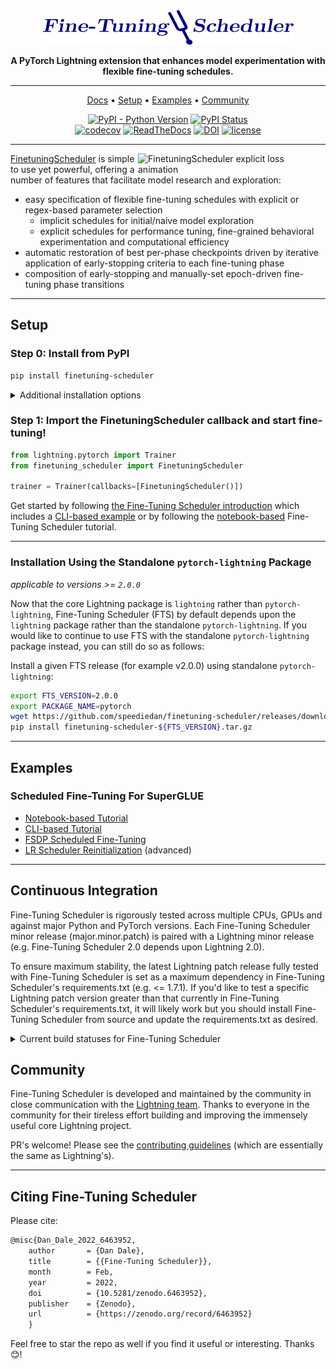 <div align="center">

<img src="docs/source/_static/images/logos/logo_fts.png" width="401px">

**A PyTorch Lightning extension that enhances model experimentation with flexible fine-tuning schedules.**

______________________________________________________________________

<p align="center">
  <a href="https://finetuning-scheduler.readthedocs.io/en/latest/">Docs</a> •
  <a href="#Setup">Setup</a> •
  <a href="#examples">Examples</a> •
  <a href="#community">Community</a>
</p>

[![PyPI - Python Version](https://img.shields.io/pypi/pyversions/finetuning-scheduler)](https://pypi.org/project/finetuning-scheduler/)
[![PyPI Status](https://badge.fury.io/py/finetuning-scheduler.svg)](https://badge.fury.io/py/finetuning-scheduler)\
[![codecov](https://codecov.io/gh/speediedan/finetuning-scheduler/branch/main/graph/badge.svg?flag=gpu)](https://codecov.io/gh/speediedan/finetuning-scheduler)
[![ReadTheDocs](https://readthedocs.org/projects/finetuning-scheduler/badge/?version=latest)](https://finetuning-scheduler.readthedocs.io/en/latest/)
[![DOI](https://zenodo.org/badge/455666112.svg)](https://zenodo.org/badge/latestdoi/455666112)
[![license](https://img.shields.io/badge/License-Apache%202.0-blue.svg)](https://github.com/speediedan/finetuning-scheduler/blob/master/LICENSE)

</div>

______________________________________________________________________

<img width="300px" src="docs/source/_static/images/fts/fts_explicit_loss_anim.gif" alt="FinetuningScheduler explicit loss animation" align="right"/>

[FinetuningScheduler](https://finetuning-scheduler.readthedocs.io/en/latest/api/finetuning_scheduler.fts.html#finetuning_scheduler.fts.FinetuningScheduler) is simple to use yet powerful, offering a number of features that facilitate model research and exploration:

- easy specification of flexible fine-tuning schedules with explicit or regex-based parameter selection
  - implicit schedules for initial/naive model exploration
  - explicit schedules for performance tuning, fine-grained behavioral experimentation and computational efficiency
- automatic restoration of best per-phase checkpoints driven by iterative application of early-stopping criteria to each fine-tuning phase
- composition of early-stopping and manually-set epoch-driven fine-tuning phase transitions

______________________________________________________________________

## Setup

### Step 0: Install from PyPI

```bash
pip install finetuning-scheduler
```

<!-- following section will be skipped from PyPI description -->

<details>
  <summary>Additional installation options</summary>
    <!-- following section will be skipped from PyPI description -->

#### *Install Optional Packages*

#### To install additional packages required for examples:

```bash
pip install finetuning-scheduler['examples']
```

#### or to include packages for examples, development and testing:

```bash
pip install finetuning-scheduler['all']
```

#### *Source Installation Examples*

#### To install from (editable) source (includes docs as well):

```bash
git clone https://github.com/speediedan/finetuning-scheduler.git
cd finetuning-scheduler
python -m pip install -e ".[all]" -r requirements/docs.txt
```

#### Install a specific FTS version from source using the standalone `pytorch-lighting` package:

```bash
export FTS_VERSION=2.0.0
export PACKAGE_NAME=pytorch
git clone -b v${FTS_VERSION} https://github.com/speediedan/finetuning-scheduler
cd finetuning-scheduler
python -m pip install -e ".[all]" -r requirements/docs.txt
```

#### *Latest Docker Image*

![Docker Image Version (tag latest semver)](https://img.shields.io/docker/v/speediedan/finetuning-scheduler/latest?color=%23000080&label=docker)

</details>

<!-- end skipping PyPI description -->

### Step 1: Import the FinetuningScheduler callback and start fine-tuning!

```python
from lightning.pytorch import Trainer
from finetuning_scheduler import FinetuningScheduler

trainer = Trainer(callbacks=[FinetuningScheduler()])
```

Get started by following [the Fine-Tuning Scheduler introduction](https://finetuning-scheduler.readthedocs.io/en/latest/index.html) which includes a [CLI-based example](https://finetuning-scheduler.readthedocs.io/en/latest/index.html#example-scheduled-fine-tuning-for-superglue) or by following the [notebook-based](https://pytorch-lightning.readthedocs.io/en/latest/notebooks/lightning_examples/finetuning-scheduler.html) Fine-Tuning Scheduler tutorial.

______________________________________________________________________

### Installation Using the Standalone `pytorch-lightning` Package

*applicable to versions >= `2.0.0`*

Now that the core Lightning package is `lightning` rather than `pytorch-lightning`, Fine-Tuning Scheduler (FTS) by default depends upon the `lightning` package rather than the standalone `pytorch-lightning`. If you would like to continue to use FTS with the standalone `pytorch-lightning` package instead, you can still do so as follows:

Install a given FTS release (for example v2.0.0) using standalone `pytorch-lightning`:

```bash
export FTS_VERSION=2.0.0
export PACKAGE_NAME=pytorch
wget https://github.com/speediedan/finetuning-scheduler/releases/download/v${FTS_VERSION}/finetuning-scheduler-${FTS_VERSION}.tar.gz
pip install finetuning-scheduler-${FTS_VERSION}.tar.gz
```

______________________________________________________________________

## Examples

### Scheduled Fine-Tuning For SuperGLUE

- [Notebook-based Tutorial](https://pytorch-lightning.readthedocs.io/en/latest/notebooks/lightning_examples/finetuning-scheduler.html)
- [CLI-based Tutorial](https://finetuning-scheduler.readthedocs.io/en/latest/#example-scheduled-fine-tuning-for-superglue)
- [FSDP Scheduled Fine-Tuning](https://finetuning-scheduler.readthedocs.io/en/latest/advanced/fsdp_scheduled_fine_tuning.html)
- [LR Scheduler Reinitialization](https://finetuning-scheduler.readthedocs.io/en/latest/advanced/lr_scheduler_reinitialization.html) (advanced)

______________________________________________________________________

## Continuous Integration

Fine-Tuning Scheduler is rigorously tested across multiple CPUs, GPUs and against major Python and PyTorch versions. Each Fine-Tuning Scheduler minor release (major.minor.patch) is paired with a Lightning minor release (e.g. Fine-Tuning Scheduler 2.0 depends upon Lightning 2.0).

To ensure maximum stability, the latest Lightning patch release fully tested with Fine-Tuning Scheduler is set as a maximum dependency in Fine-Tuning Scheduler's requirements.txt (e.g. \<= 1.7.1). If you'd like to test a specific Lightning patch version greater than that currently in Fine-Tuning Scheduler's requirements.txt, it will likely work but you should install Fine-Tuning Scheduler from source and update the requirements.txt as desired.

<details>
  <summary>Current build statuses for Fine-Tuning Scheduler </summary>

| System / (PyTorch/Python ver) |                                                                                                         1.11/3.8                                                                                                         |                                                                                                              2.0.0/3.8, 2.0.0/3.10                                                                                                               |
| :---------------------------: | :----------------------------------------------------------------------------------------------------------------------------------------------------------------------------------------------------------------------: | :----------------------------------------------------------------------------------------------------------------------------------------------------------------------------------------------------------------------------------------------: |
|      Linux \[GPUs\*\*\]       |                                                                                                            -                                                                                                             | [![Build Status](https://dev.azure.com//speediedan/finetuning-scheduler/_apis/build/status/Multi-GPU%20&%20Example%20Tests?branchName=main)](https://dev.azure.com/speediedan/finetuning-scheduler/_build/latest?definitionId=1&branchName=main) |
|     Linux (Ubuntu 20.04)      | [![Test](https://github.com/speediedan/finetuning-scheduler/actions/workflows/ci_test-full.yml/badge.svg?branch=main&event=push)](https://github.com/speediedan/finetuning-scheduler/actions/workflows/ci_test-full.yml) |             [![Test](https://github.com/speediedan/finetuning-scheduler/actions/workflows/ci_test-full.yml/badge.svg?branch=main&event=push)](https://github.com/speediedan/finetuning-scheduler/actions/workflows/ci_test-full.yml)             |
|           OSX (11)            | [![Test](https://github.com/speediedan/finetuning-scheduler/actions/workflows/ci_test-full.yml/badge.svg?branch=main&event=push)](https://github.com/speediedan/finetuning-scheduler/actions/workflows/ci_test-full.yml) |             [![Test](https://github.com/speediedan/finetuning-scheduler/actions/workflows/ci_test-full.yml/badge.svg?branch=main&event=push)](https://github.com/speediedan/finetuning-scheduler/actions/workflows/ci_test-full.yml)             |
|        Windows (2022)         | [![Test](https://github.com/speediedan/finetuning-scheduler/actions/workflows/ci_test-full.yml/badge.svg?branch=main&event=push)](https://github.com/speediedan/finetuning-scheduler/actions/workflows/ci_test-full.yml) |             [![Test](https://github.com/speediedan/finetuning-scheduler/actions/workflows/ci_test-full.yml/badge.svg?branch=main&event=push)](https://github.com/speediedan/finetuning-scheduler/actions/workflows/ci_test-full.yml)             |

- \*\* tests run on two RTX 2070s

</details>

## Community

Fine-Tuning Scheduler is developed and maintained by the community in close communication with the [Lightning team](https://pytorch-lightning.readthedocs.io/en/latest/governance.html). Thanks to everyone in the community for their tireless effort building and improving the immensely useful core Lightning project.

PR's welcome! Please see the [contributing guidelines](https://finetuning-scheduler.readthedocs.io/en/latest/generated/CONTRIBUTING.html) (which are essentially the same as Lightning's).

______________________________________________________________________

## Citing Fine-Tuning Scheduler

Please cite:

```tex
@misc{Dan_Dale_2022_6463952,
    author       = {Dan Dale},
    title        = {{Fine-Tuning Scheduler}},
    month        = Feb,
    year         = 2022,
    doi          = {10.5281/zenodo.6463952},
    publisher    = {Zenodo},
    url          = {https://zenodo.org/record/6463952}
    }
```

Feel free to star the repo as well if you find it useful or interesting. Thanks 😊!
